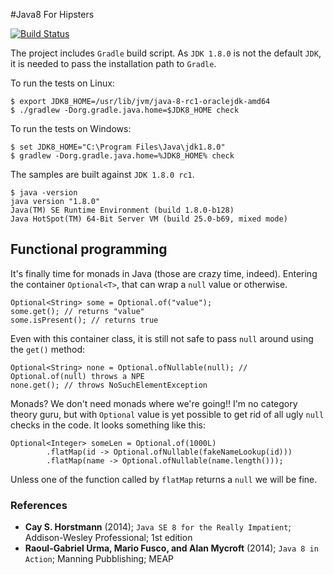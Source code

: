 #Java8 For Hipsters

[![Build Status](https://travis-ci.org/CarloMicieli/java8-for-hipsters.png?branch=master)](https://travis-ci.org/CarloMicieli/java8-for-hipsters)

The project includes `Gradle` build script. As `JDK 1.8.0` is not the default `JDK`, it is needed to pass the installation path to `Gradle`.

To run the tests on Linux:

    $ export JDK8_HOME=/usr/lib/jvm/java-8-rc1-oraclejdk-amd64
    $ ./gradlew -Dorg.gradle.java.home=$JDK8_HOME check

To run the tests on Windows:

    $ set JDK8_HOME="C:\Program Files\Java\jdk1.8.0"
    $ gradlew -Dorg.gradle.java.home=%JDK8_HOME% check

The samples are built against `JDK 1.8.0 rc1`.

    $ java -version
    java version "1.8.0"
    Java(TM) SE Runtime Environment (build 1.8.0-b128)
    Java HotSpot(TM) 64-Bit Server VM (build 25.0-b69, mixed mode)

## Functional programming

It's finally time for monads in Java (those are crazy time, indeed). Entering the container `Optional<T>`, that can wrap a `null` value or otherwise.

    Optional<String> some = Optional.of("value");
    some.get(); // returns "value"
    some.isPresent(); // returns true

Even with this container class, it is still not safe to pass `null` around using the `get()` method:

    Optional<String> none = Optional.ofNullable(null); // Optional.of(null) throws a NPE
    none.get(); // throws NoSuchElementException

Monads? We don't need monads where we're going!! I'm no category theory guru, but with `Optional` value is yet possible
to get rid of all ugly `null` checks in the code.
It looks something like this:

    Optional<Integer> someLen = Optional.of(1000L)
            .flatMap(id -> Optional.ofNullable(fakeNameLookup(id)))
            .flatMap(name -> Optional.ofNullable(name.length()));

Unless one of the function called by `flatMap` returns a `null` we will be fine.

### References
* __Cay S. Horstmann__ (2014); `Java SE 8 for the Really Impatient`; Addison-Wesley Professional; 1st edition
* __Raoul-Gabriel Urma, Mario Fusco, and Alan Mycroft__ (2014); `Java 8 in Action`; Manning Pubblishing; MEAP